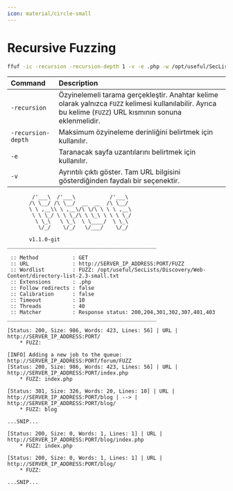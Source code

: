 ```yaml
---
icon: material/circle-small
---
```


# Recursive Fuzzing

```bash
ffuf -ic -recursion -recursion-depth 1 -v -e .php -w /opt/useful/SecLists/Discovery/Web-Content/directory-list-2.3-small.txt:FUZZ -u http://SERVER_IP_ADDRESS:PORT/FUZZ
```

| Command | Description |
|:---|:---|
| `-recursion` | Özyinelemeli tarama gerçekleştir. Anahtar kelime olarak yalnızca `FUZZ` kelimesi kullanılabilir. Ayrıca bu kelime (`FUZZ`) URL kısmının sonuna eklenmelidir. |
| `-recursion-depth` | Maksimum özyineleme derinliğini belirtmek için kullanılır. |
| `-e` | Taranacak sayfa uzantılarını belirtmek için kullanılır. |
| `-v` | Ayrıntılı çıktı göster. Tam URL bilgisini gösterdiğinden faydalı bir seçenektir. |

```text title="Output"
        /'___\  /'___\           /'___\
       /\ \__/ /\ \__/  __  __  /\ \__/
       \ \ ,__\\ \ ,__\/\ \/\ \ \ \ ,__\
        \ \ \_/ \ \ \_/\ \ \_\ \ \ \ \_/
         \ \_\   \ \_\  \ \____/  \ \_\
          \/_/    \/_/   \/___/    \/_/

       v1.1.0-git
________________________________________________

 :: Method           : GET
 :: URL              : http://SERVER_IP_ADDRESS:PORT/FUZZ
 :: Wordlist         : FUZZ: /opt/useful/SecLists/Discovery/Web-Content/directory-list-2.3-small.txt
 :: Extensions       : .php
 :: Follow redirects : false
 :: Calibration      : false
 :: Timeout          : 10
 :: Threads          : 40
 :: Matcher          : Response status: 200,204,301,302,307,401,403
________________________________________________

[Status: 200, Size: 986, Words: 423, Lines: 56] | URL | http://SERVER_IP_ADDRESS:PORT/
    * FUZZ:

[INFO] Adding a new job to the queue: http://SERVER_IP_ADDRESS:PORT/forum/FUZZ
[Status: 200, Size: 986, Words: 423, Lines: 56] | URL | http://SERVER_IP_ADDRESS:PORT/index.php
    * FUZZ: index.php

[Status: 301, Size: 326, Words: 20, Lines: 10] | URL | http://SERVER_IP_ADDRESS:PORT/blog | --> | http://SERVER_IP_ADDRESS:PORT/blog/
    * FUZZ: blog

...SNIP...

[Status: 200, Size: 0, Words: 1, Lines: 1] | URL | http://SERVER_IP_ADDRESS:PORT/blog/index.php
    * FUZZ: index.php

[Status: 200, Size: 0, Words: 1, Lines: 1] | URL | http://SERVER_IP_ADDRESS:PORT/blog/
    * FUZZ:

...SNIP...
```
